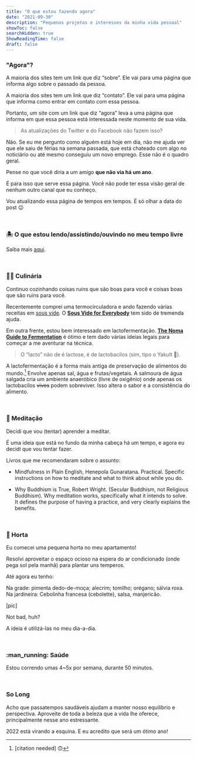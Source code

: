 ```yaml
---
title: "O que estou fazendo agora"
date: "2021-09-30"
description: "Pequenos projetos e interesses da minha vida pessoal"
showToc: false
searchHidden: true
ShowReadingTime: false
draft: false
---
```


### "Agora"?

A maioria dos sites tem um link que diz “sobre”. Ele vai para uma página que informa algo sobre o passado da pessoa.

A maioria dos sites tem um link que diz “contato”. Ele vai para uma página que informa como entrar em contato com essa pessoa.

Portanto, um site com um link que diz “agora” leva a uma página que informa em que essa pessoa está interessada neste momento de sua vida.

> As atualizações do Twitter e do Facebook não fazem isso?

Não. Se eu me pergunto como alguém está hoje em dia, não me ajuda ver que ele saiu de férias na semana passada, que está chateado com algo no noticiário ou até mesmo conseguiu um novo emprego. Esse não é o quadro geral.

Pense no que você diria a um amigo **que não via há um ano**.

É para isso que serve essa página. Você não pode ter essa visão geral de nenhum outro canal que eu conheço.

Vou atualizando essa página de tempos em tempos. É só olhar a data do post :wink:

&nbsp;
&nbsp;

### :desert_island: O que estou lendo/assistindo/ouvindo no meu tempo livre

Saiba mais [aqui](https://odirk.org/midia-consumida).

&nbsp;
&nbsp;

### :cook: Culinária

Continuo cozinhando coisas ruins que são boas para você e coisas boas que são ruins para você.

Recentemente comprei uma termocirculadora e ando fazendo várias receitas em [sous vide](https://pt.wikipedia.org/wiki/Sous_vide). O **[Sous Vide for Everybody](https://www.amazon.com/Sous-Vide-Everybody-Foolproof-Technique/dp/1945256494)** tem sido de tremenda ajuda.

Em outra frente, estou bem interessado em lactofermentação. **[The Noma Guide to Fermentation](https://www.amazon.com/Noma-Guide-Fermentation-lacto-ferments-Foundations/dp/1579657184)** é ótimo e tem dado várias ideias legais para começar a me aventurar na técnica.

> O “lacto” não de é lactose, é de lactobacilos (sim, tipo o Yakult :rofl:).

A lactofermentação é a forma mais antiga de preservação de alimentos do mundo.[^1] Envolve apenas sal, água e frutas/vegetais. A salmoura de água salgada cria um ambiente anaeróbico (livre de oxigênio) onde apenas os lactobacilos ~~vivos~~ podem sobreviver. Isso altera o sabor e a consistência do alimento.

[^1]: [citation needed] :upside_down_face:

&nbsp;
&nbsp;

### :lotus_position: Meditação

Decidi que vou (tentar) aprender a meditar.

É uma ideia que está no fundo da minha cabeça há um tempo, e agora eu decidi que vou tentar fazer.

Livros que me recomendaram sobre o assunto:

- Mindfulness in Plain English, Henepola Gunaratana. 
Practical. Specific instructions on how to meditate and what to think about while you do.

- Why Buddhism is True, Robert Wright. 
(Secular Buddhism, not Religious Buddhism). Why meditation works, specifically what it intends to solve. It defines the purpose of having a practice, and very clearly explains the benefits.

&nbsp;
&nbsp;

### :herb: Horta

Eu comecei uma pequena horta no meu apartamento!

Resolvi aproveitar o espaço ocioso na espera do ar condicionado (onde pega sol pela manhã) para plantar uns temperos.

Até agora eu tenho:

Na grade: pimenta dedo-de-moça; alecrim; tomilho; orégano; sálvia roxa. Na jardineira: Cebolinha francesa (cebolette), salsa, manjericão.

[pic]

Not bad, huh?

A ideia é utilizá-las no meu dia-a-dia.

&nbsp;
&nbsp;

### :man_running: Saúde

Estou correndo umas 4~5x por semana, durante 50 minutos.

&nbsp;
&nbsp;

### So Long

Acho que passatempos saudáveis ajudam a manter nosso equilíbrio e perspectiva. Aproveite de toda a beleza que a vida lhe oferece, principalmente nesse ano estressante. 

2022 está virando a esquina. E eu acredito que será um ótimo ano!